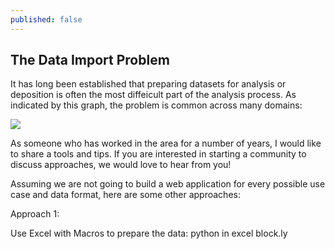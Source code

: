 ```yaml
---
published: false
---
```


## The Data Import Problem

It has long been established that preparing datasets for analysis or deposition is often the most diffeicult part of the analysis process. As indicated by this graph, the problem is common across many domains:

![](/http://openrefine.org/images/2014survey/1.png)

As someone who has worked in the area for a number of years, I would like to share a tools and tips. If you are interested in starting a community to discuss approaches, we would love to hear from you!

Assuming we are not going to build a web application for every possible use case and data format, here are some other approaches:

Approach 1:

Use Excel with Macros to prepare the data:
python in excel
block.ly

